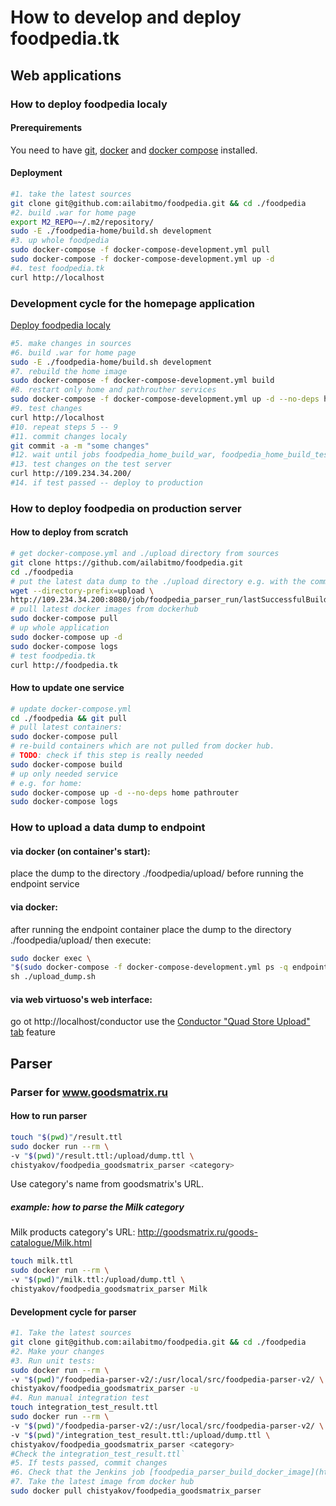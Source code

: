 # How to develop and deploy foodpedia.tk
## Web applications
### How to deploy foodpedia localy
#### Prerequirements

You need to have [git](http://git-scm.com/book/en/v2/Getting-Started-Installing-Git), [docker](https://docs.docker.com/installation/#installation) and [docker compose](http://docs.docker.com/compose/install/) installed.
#### Deployment
```bash
#1. take the latest sources
git clone git@github.com:ailabitmo/foodpedia.git && cd ./foodpedia
#2. build .war for home page
export M2_REPO=~/.m2/repository/
sudo -E ./foodpedia-home/build.sh development
#3. up whole foodpedia
sudo docker-compose -f docker-compose-development.yml pull
sudo docker-compose -f docker-compose-development.yml up -d
#4. test foodpedia.tk
curl http://localhost
```

### Development cycle for the homepage application
[Deploy foodpedia localy](#how-to-deploy-foodpedia-localy)
```bash
#5. make changes in sources
#6. build .war for home page
sudo -E ./foodpedia-home/build.sh development
#7. rebuild the home image
sudo docker-compose -f docker-compose-development.yml build
#8. restart only home and pathrouther services
sudo docker-compose -f docker-compose-development.yml up -d --no-deps home pathrouter
#9. test changes
curl http://localhost
#10. repeat steps 5 -- 9
#11. commit changes localy
git commit -a -m "some changes"
#12. wait until jobs foodpedia_home_build_war, foodpedia_home_build_testing_docker_image and foodpedia_home_deploy_on_test_server will be finished
#13. test changes on the test server
curl http://109.234.34.200/
#14. if test passed -- deploy to production
```

### How to deploy foodpedia on production server
#### How to deploy from scratch
```bash
# get docker-compose.yml and ./upload directory from sources
git clone https://github.com/ailabitmo/foodpedia.git
cd ./foodpedia
# put the latest data dump to the ./upload directory e.g. with the command
wget --directory-prefix=upload \
http://109.234.34.200:8080/job/foodpedia_parser_run/lastSuccessfulBuild/artifact/upload/Foodstuffs.ttl
# pull latest docker images from dockerhub
sudo docker-compose pull
# up whole application
sudo docker-compose up -d
sudo docker-compose logs
# test foodpedia.tk
curl http://foodpedia.tk
```
#### How to update one service
```bash
# update docker-compose.yml
cd ./foodpedia && git pull
# pull latest containers:
sudo docker-compose pull
# re-build containers which are not pulled from docker hub.
# TODO: check if this step is really needed
sudo docker-compose build
# up only needed service
# e.g. for home:
sudo docker-compose up -d --no-deps home pathrouter
sudo docker-compose logs
```

### How to upload a data dump to endpoint
#### via docker (on container's start):
place the dump to the directory ./foodpedia/upload/ before running the endpoint service

#### via docker:
after running the endpoint container place the dump to the directory ./foodpedia/upload/
then execute:
```bash
sudo docker exec \
"$(sudo docker-compose -f docker-compose-development.yml ps -q endpoint)" \
sh ./upload_dump.sh
```

#### via web virtuoso's web interface:
go ot http://localhost/conductor
use the [Conductor "Quad Store Upload" tab](http://docs.openlinksw.com/virtuoso/htmlconductorbar.html#rdfadm) feature

## Parser
### Parser for www.goodsmatrix.ru
#### How to run parser
```bash
touch "$(pwd)"/result.ttl
sudo docker run --rm \
-v "$(pwd)"/result.ttl:/upload/dump.ttl \
chistyakov/foodpedia_goodsmatrix_parser <category>
```
Use category's name from goodsmatrix's URL.
##### example: how to parse the Milk category
Milk products category's URL: http://goodsmatrix.ru/goods-catalogue/Milk.html
```bash
touch milk.ttl
sudo docker run --rm \
-v "$(pwd)"/milk.ttl:/upload/dump.ttl \
chistyakov/foodpedia_goodsmatrix_parser Milk
```
#### Development cycle for parser
```bash
#1. Take the latest sources
git clone git@github.com:ailabitmo/foodpedia.git && cd ./foodpedia
#2. Make your changes
#3. Run unit tests:
sudo docker run --rm \
-v "$(pwd)"/foodpedia-parser-v2/:/usr/local/src/foodpedia-parser-v2/ \
chistyakov/foodpedia_goodsmatrix_parser -u
#4. Run manual integration test
touch integration_test_result.ttl
sudo docker run --rm \
-v "$(pwd)"/foodpedia-parser-v2/:/usr/local/src/foodpedia-parser-v2/ \
-v "$(pwd)"/integration_test_result.ttl:/upload/dump.ttl \
chistyakov/foodpedia_goodsmatrix_parser <category>
#Check the integration_test_result.ttl`
#5. If tests passed, commit changes
#6. Check that the Jenkins job [foodpedia_parser_build_docker_image](http://109.234.34.200:8080/job/foodpedia_parser_build_docker_image/) finished successfully
#7. Take the latest image from docker hub
sudo docker pull chistyakov/foodpedia_goodsmatrix_parser
```
